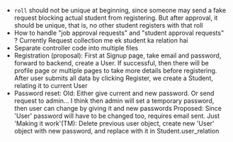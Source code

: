 * `roll` should not be unique at beginning, since someone may send a fake request blocking actual student from registering. But after approval, it should be unique, that is, no other student registers with that roll
* How to handle "job approval requests" and "student approval requests" ? Currently Request collection me ek student ka relation hai
* Separate controller code into multiple files
* Registration (proposal): First at Signup page, take email and password, forward to backend, create a User. If successful, then there will be profile page or multiple pages to take more details before registering. After user submits all data by clicking Register, we create a Student, relating it to current User
* Password reset:
  Old: Either give current and new password. Or send request to admin... I think then admin will set a temporary password, then user can change by giving it and new passwords
  Proposed: Since 'User' password will have to be changed too, requires email sent.
  Just 'Making it work'(TM): Delete previous user object, create new 'User' object with new password, and replace with it in Student.user_relation
